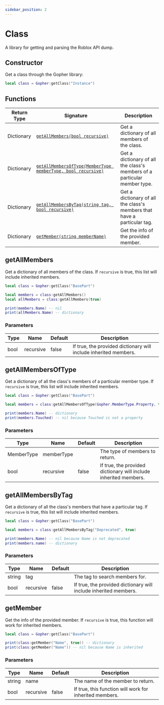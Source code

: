 ```yaml
---
sidebar_position: 2
---
```


# Class

A library for getting and parsing the Roblox API dump.

## Constructor

Get a class through the Gopher library:

```lua
local class = Gopher:getClass("Instance")
```

## Functions

|Return Type|Signature|Description|
|-|-|-|
|Dictionary|[`getAllMembers(bool recursive)`](#getAllMembers)|Get a dictionary of all members of the class.|
|Dictionary|[`getAllMembersOfType(MemberType memberType, bool recursive)`](#getAllMembersOfType)|Get a dictionary of all the class's members of a particular member type.|
|Dictionary|[`getAllMembersByTag(string tag, bool recursive)`](#getAllMembersByTag)|Get a dictionary of all the class's members that have a particular tag.|
|Dictionary|[`getMember(string memberName)`](#getMember)|Get the info of the provided member.|

## getAllMembers

Get a dictionary of all members of the class. If `recursive` is true, this list will include inherited members.

```lua
local class = Gopher:getClass("BasePart")

local members = class:getAllMembers()
local allMembers = class:getAllMembers(true)

print(members.Name) -- nil
print(allMembers.Name) -- dictionary
```

### Parameters

|Type|Name|Default|Description|
|-|-|-|-|
|bool|recursive|false|If true, the provided dictionary will include inherited members.|

## getAllMembersOfType

Get a dictionary of all the class's members of a particular member type. If `recursive` is true, this list will include inherited members.

```lua
local class = Gopher:getClass("BasePart")

local members = class:getAllMembersOfType(Gopher.MemberType.Property, true)

print(members.Name) -- dictionary
print(members.Touched) -- nil because Touched is not a property
```

### Parameters

|Type|Name|Default|Description|
|-|-|-|-|
|MemberType|memberType||The type of members to return.|
|bool|recursive|false|If true, the provided dictionary will include inherited members.|

## getAllMembersByTag

Get a dictionary of all the class's members that have a particular tag. If `recursive` is true, this list will include inherited members.

```lua
local class = Gopher:getClass("BasePart")

local members = class:getAllMembersByTag("Deprecated", true)

print(members.Name) -- nil because Name is not deprecated
print(members.name) -- dictionary
```

### Parameters

|Type|Name|Default|Description|
|-|-|-|-|
|string|tag||The tag to search members for.|
|bool|recursive|false|If true, the provided dictionary will include inherited members.|

## getMember

Get the info of the provided member. If `recursive` is true, this function will work for inherited members.

```lua
local class = Gopher:getClass("BasePart")

print(class:getMember("Name", true)) -- dictionary
print(class:getMember("Name")) -- nil because Name is inherited
```

### Parameters

|Type|Name|Default|Description|
|-|-|-|-|
|string|name||The name of the member to return.|
|bool|recursive|false|If true, this function will work for inherited members.|
